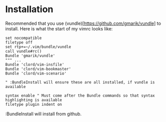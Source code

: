 # Installation

Recommended that you use (vundle)[https://github.com/gmarik/vundle] to install.  Here is what the start of my
vimrc looks like:

    set nocompatible
    filetype off
    set rtp+=~/.vim/bundle/vundle
    call vundle#rc()
    Bundle 'gmarik/vundle'
    """ ...
    Bundle 'clord/vim-insfile'
    Bundle 'clord/vim-bookmaster'
    Bundle 'clord/vim-scenario'

    " :BundleInstall will ensure these are all installed, if vundle is available

    syntax enable " Must come after the Bundle commands so that syntax highlighting is available
    filetype plugin indent on


:BundleInstall will install from github.

